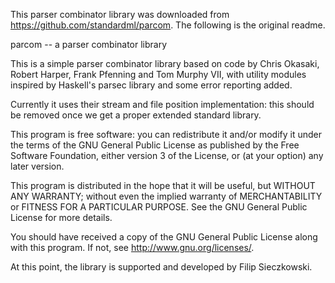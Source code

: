 This parser combinator library was downloaded from https://github.com/standardml/parcom. The following is the original readme.


parcom -- a parser combinator library

This is a simple parser combinator library based on code by Chris
Okasaki, Robert Harper, Frank Pfenning and Tom Murphy VII, with
utility modules inspired by Haskell's parsec library and some error
reporting added.

Currently it uses their stream and file position implementation: this
should be removed once we get a proper extended standard library.

This program is free software: you can redistribute it and/or modify
it under the terms of the GNU General Public License as published by
the Free Software Foundation, either version 3 of the License, or
(at your option) any later version.

This program is distributed in the hope that it will be useful,
but WITHOUT ANY WARRANTY; without even the implied warranty of
MERCHANTABILITY or FITNESS FOR A PARTICULAR PURPOSE. See the
GNU General Public License for more details.

You should have received a copy of the GNU General Public License
along with this program. If not, see http://www.gnu.org/licenses/.

At this point, the library is supported and developed by Filip
Sieczkowski.